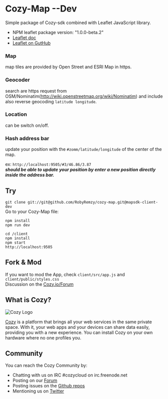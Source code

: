 # Cozy-Map --Dev

Simple package of Cozy-sdk combined with Leaflet JavaScript library.

- NPM leaflet package version: "1.0.0-beta.2"
- [Leaflet doc](http://leafletjs.com/reference-1.0.0.html)
- [Leaflet on GutHub](https://github.com/Leaflet/Leaflet)


### Map
map tiles are provided by Open Street and ESRI Map in https.

### Geocoder
search are https request from OSM/Nominatim(http://wiki.openstreetmap.org/wiki/Nominatim) and include also reverse geocoding `latitude longitude`.  

### Location
can be switch on/off.

### Hash address bar
update your position with the `#zomm/latitude/longitude` of the center of the map.  

ex: `http://localhost:9505/#3/46.86/3.87`  
***should be able to update your position by enter a new position directly inside the address bar.***



## Try

`git clone git://git@github.com/RobyRemzy/cozy-map.git@mapsdk-client-dev`  
Go to your Cozy-Map file:  
```shell
npm install
npm run dev

cd /client
npm install
npm start
http://localhost:9505
```

## Fork & Mod

If you want to mod the App, check `client/src/app.js` and `client/public/styles.css`  
Discussion on the [Cozy.io/Forum](https://forum.cozy.io/t/app-leaflet-map-here-i-am-there-you-go/2114)


## What is Cozy?

![Cozy Logo](https://raw.github.com/cozy/cozy-setup/gh-pages/assets/images/happycloud.png)

[Cozy](http://cozy.io) is a platform that brings all your web services in the
same private space.  With it, your web apps and your devices can share data
easily, providing you
with a new experience. You can install Cozy on your own hardware where no one
profiles you.

## Community

You can reach the Cozy Community by:

* Chatting with us on IRC #cozycloud on irc.freenode.net
* Posting on our [Forum](https://forum.cozy.io/)
* Posting issues on the [Github repos](https://github.com/cozy/)
* Mentioning us on [Twitter](http://twitter.com/mycozycloud)
